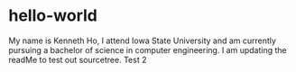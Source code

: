 # hello-world

My name is Kenneth Ho, I attend Iowa State University and am currently pursuing a bachelor of science in computer engineering. I am updating the readMe to test out sourcetree. Test 2
